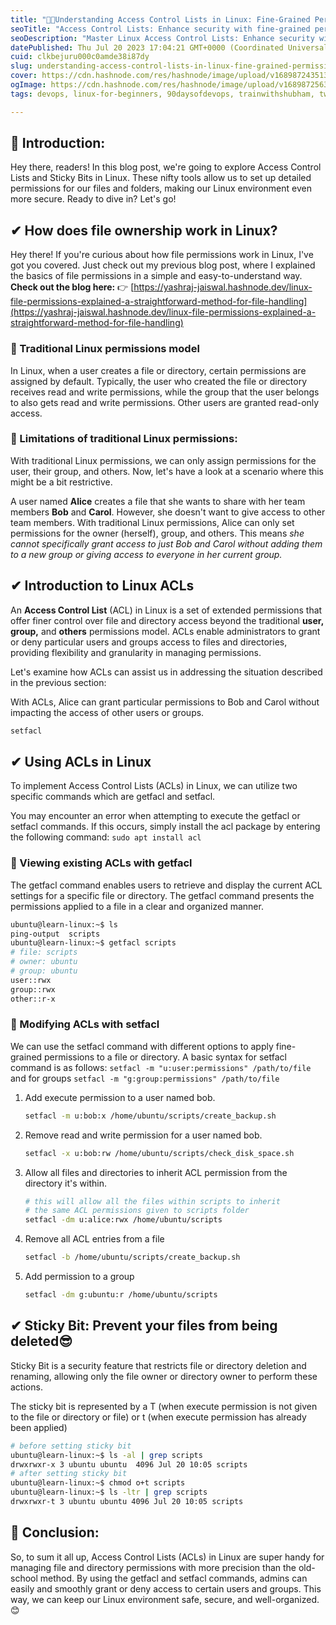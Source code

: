 ```yaml
---
title: "🔐📜Understanding Access Control Lists in Linux: Fine-Grained Permissions Made Easy🔥🔥"
seoTitle: "Access Control Lists: Enhance security with fine-grained permissions"
seoDescription: "Master Linux Access Control Lists: Enhance security with fine-grained permissions using ACLs and Sticky Bits. Manage user access effortlessly"
datePublished: Thu Jul 20 2023 17:04:21 GMT+0000 (Coordinated Universal Time)
cuid: clkbejuru000c0amde38i87dy
slug: understanding-access-control-lists-in-linux-fine-grained-permissions-made-easy
cover: https://cdn.hashnode.com/res/hashnode/image/upload/v1689872435138/6ad61a4c-fa6a-43ac-8c5e-ad421942ad67.jpeg
ogImage: https://cdn.hashnode.com/res/hashnode/image/upload/v1689872563646/e13a8e0b-70ff-42c3-9a1d-51ac7201daa5.jpeg
tags: devops, linux-for-beginners, 90daysofdevops, trainwithshubham, tws

---
```


## **📍** Introduction:

Hey there, readers! In this blog post, we're going to explore Access Control Lists and Sticky Bits in Linux. These nifty tools allow us to set up detailed permissions for our files and folders, making our Linux environment even more secure. Ready to dive in? Let's go!

## ✔ How does file ownership work in Linux?

Hey there! If you're curious about how file permissions work in Linux, I've got you covered. Just check out my previous blog post, where I explained the basics of file permissions in a simple and easy-to-understand way. **Check out the blog here:** 👉 [https://yashraj-jaiswal.hashnode.dev/linux-file-permissions-explained-a-straightforward-method-for-file-handling](https://yashraj-jaiswal.hashnode.dev/linux-file-permissions-explained-a-straightforward-method-for-file-handling)

### 🔸 Traditional Linux permissions model

In Linux, when a user creates a file or directory, certain permissions are assigned by default. Typically, the user who created the file or directory receives read and write permissions, while the group that the user belongs to also gets read and write permissions. Other users are granted read-only access.

### 🔸 Limitations of traditional Linux permissions:

With traditional Linux permissions, we can only assign permissions for the user, their group, and others. Now, let's have a look at a scenario where this might be a bit restrictive.

A user named **Alice** creates a file that she wants to share with her team members **Bob** and **Carol**. However, she doesn't want to give access to other team members. With traditional Linux permissions, Alice can only set permissions for the owner (herself), group, and others. This means *she cannot specifically grant access to just Bob and Carol without adding them to a new group or giving access to everyone in her current group.*

## ✔ Introduction to Linux ACLs

An **Access Control List** (ACL) in Linux is a set of extended permissions that offer finer control over file and directory access beyond the traditional **user, group,** and **others** permissions model. ACLs enable administrators to grant or deny particular users and groups access to files and directories, providing flexibility and granularity in managing permissions.

Let's examine how ACLs can assist us in addressing the situation described in the previous section:

With ACLs, Alice can grant particular permissions to Bob and Carol without impacting the access of other users or groups.

```bash
setfacl 
```

## ✔ Using ACLs in Linux

To implement Access Control Lists (ACLs) in Linux, we can utilize two specific commands which are getfacl and setfacl.

You may encounter an error when attempting to execute the getfacl or setfacl commands. If this occurs, simply install the acl package by entering the following command: `sudo apt install acl`

### 🔸 Viewing existing ACLs with getfacl

The getfacl command enables users to retrieve and display the current ACL settings for a specific file or directory. The getfacl command presents the permissions applied to a file in a clear and organized manner.

```bash
ubuntu@learn-linux:~$ ls
ping-output  scripts
ubuntu@learn-linux:~$ getfacl scripts
# file: scripts
# owner: ubuntu
# group: ubuntu
user::rwx
group::rwx
other::r-x
```

### 🔸 Modifying ACLs with setfacl

We can use the setfacl command with different options to apply fine-grained permissions to a file or directory. A basic syntax for setfacl command is as follows: `setfacl -m "u:user:permissions" /path/to/file` and for groups `setfacl -m "g:group:permissions" /path/to/file`

1. Add execute permission to a user named bob.
    
    ```bash
    setfacl -m u:bob:x /home/ubuntu/scripts/create_backup.sh
    ```
    
2. Remove read and write permission for a user named bob.
    
    ```bash
    setfacl -x u:bob:rw /home/ubuntu/scripts/check_disk_space.sh
    ```
    
3. Allow all files and directories to inherit ACL permission from the directory it's within.
    
    ```bash
    # this will allow all the files within scripts to inherit 
    # the same ACL permissions given to scripts folder
    setfacl -dm u:alice:rwx /home/ubuntu/scripts
    ```
    
4. Remove all ACL entries from a file
    
    ```bash
    setfacl -b /home/ubuntu/scripts/create_backup.sh
    ```
    
5. Add permission to a group
    
    ```bash
    setfacl -dm g:ubuntu:r /home/ubuntu/scripts
    ```
    

## ✔ Sticky Bit: Prevent your files from being deleted😎

Sticky Bit is a security feature that restricts file or directory deletion and renaming, allowing only the file owner or directory owner to perform these actions.

The sticky bit is represented by a T (when execute permission is not given to the file or directory or file) or t (when execute permission has already been applied)

```bash
# before setting sticky bit 
ubuntu@learn-linux:~$ ls -al | grep scripts
drwxrwxr-x 3 ubuntu ubuntu  4096 Jul 20 10:05 scripts
# after setting sticky bit 
ubuntu@learn-linux:~$ chmod o+t scripts 
ubuntu@learn-linux:~$ ls -ltr | grep scripts
drwxrwxr-t 3 ubuntu ubuntu 4096 Jul 20 10:05 scripts
```

## **📍** Conclusion:

So, to sum it all up, Access Control Lists (ACLs) in Linux are super handy for managing file and directory permissions with more precision than the old-school method. By using the getfacl and setfacl commands, admins can easily and smoothly grant or deny access to certain users and groups. This way, we can keep our Linux environment safe, secure, and well-organized. 😊